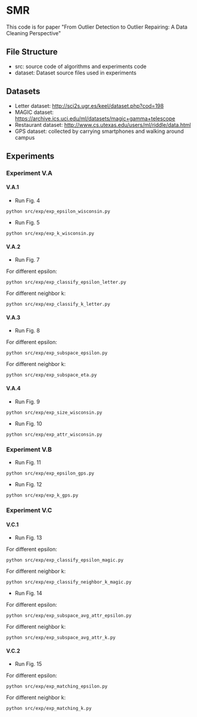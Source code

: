 # SMR
This code is for paper "From Outlier Detection to Outlier Repairing: A Data Cleaning Perspective"
## File Structure
* src: source code of algorithms and experiments code
* dataset: Dataset source files used in experiments

## Datasets
* Letter dataset: http://sci2s.ugr.es/keel/dataset.php?cod=198
* MAGIC dataset: https://archive.ics.uci.edu/ml/datasets/magic+gamma+telescope
* Restaurant dataset: http://www.cs.utexas.edu/users/ml/riddle/data.html
* GPS dataset: collected by carrying smartphones and walking around campus

## Experiments
### Experiment V.A
#### V.A.1
* Run Fig. 4
```
python src/exp/exp_epsilon_wisconsin.py
```

* Run Fig. 5
```
python src/exp/exp_k_wisconsin.py
```

#### V.A.2
* Run Fig. 7

For different epsilon:
```
python src/exp/exp_classify_epsilon_letter.py
```

For different neighbor k:
```
python src/exp/exp_classify_k_letter.py
```
#### V.A.3
* Run Fig. 8

For different epsilon:
```
python src/exp/exp_subspace_epsilon.py
```

For different neighbor k:
```
python src/exp/exp_subspace_eta.py
```

#### V.A.4

* Run Fig. 9

```
python src/exp/exp_size_wisconsin.py
```

* Run Fig. 10

```
python src/exp/exp_attr_wisconsin.py
```

### Experiment V.B
* Run Fig. 11

```
python src/exp/exp_epsilon_gps.py
```

* Run Fig. 12

```
python src/exp/exp_k_gps.py
```

### Experiment V.C
#### V.C.1
* Run Fig. 13

For different epsilon:
```
python src/exp/exp_classify_epsilon_magic.py
```

For different neighbor k:
```
python src/exp/exp_classify_neighbor_k_magic.py
```

* Run Fig. 14

For different epsilon:
```
python src/exp/exp_subspace_avg_attr_epsilon.py
```

For different neighbor k:
```
python src/exp/exp_subspace_avg_attr_k.py
```

#### V.C.2
* Run Fig. 15

For different epsilon:
```
python src/exp/exp_matching_epsilon.py
```

For different neighbor k:
```
python src/exp/exp_matching_k.py
```


